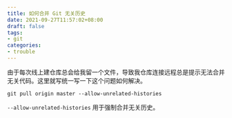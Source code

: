 ```yaml
---
title: 如何合并 Git 无关历史
date: 2021-09-27T11:57:02+08:00
draft: false
tags:
- git
categories:
- trouble
---
```


由于每次线上建仓库总会给我留一个文件，导致我仓库连接远程总是提示无法合并无关代码。这里就写统一写一下这个问题如何解决。

``` shell
git pull origin master --allow-unrelated-histories 
```

`--allow-unrelated-histories` 用于强制合并无关历史。
